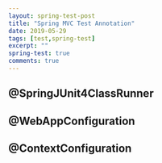 ```yaml
---
layout: spring-test-post
title: "Spring MVC Test Annotation"
date: 2019-05-29
tags: [test,spring-test]
excerpt: ""
spring-test: true
comments: true
---
```




## \@SpringJUnit4ClassRunner

## \@WebAppConfiguration

## \@ContextConfiguration
